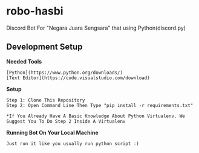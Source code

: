 # robo-hasbi
Discord Bot For "Negara Juara Sengsara" that using Python(discord.py)

## Development Setup

__Needed Tools__

```
[Python](https://www.python.org/downloads/)
[Text Editor](https://code.visualstudio.com/download)
```

__Setup__

```
Step 1: Clone This Repository
Step 2: Open Command Line Then Type "pip install -r requirements.txt"

*If You Already Have A Basic Knowledge About Python Virtualenv. We Suggest You To Do Step 2 Inside A Virtualenv
```

__Running Bot On Your Local Machine__

```
Just run it like you usually run python script :)
```